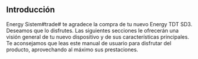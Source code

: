 ## Introducción

Energy Sistem#trade# te agradece la compra de tu nuevo Energy TDT SD3. Deseamos que lo disfrutes.
Las siguientes secciones le ofrecerán una visión general de tu nuevo dispositivo y de sus características principales.
Te aconsejamos que leas este manual de usuario para disfrutar del producto, aprovechando al máximo sus prestaciones.
